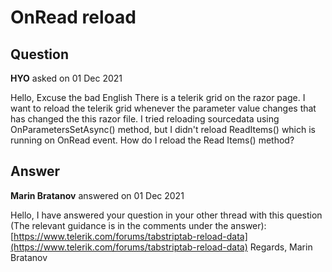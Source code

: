 # OnRead reload

## Question

**HYO** asked on 01 Dec 2021

Hello, Excuse the bad English There is a telerik grid on the razor page. I want to reload the telerik grid whenever the parameter value changes that has changed the this razor file. I tried reloading sourcedata using OnParametersSetAsync() method, but I didn't reload ReadItems() which is running on OnRead event. How do I reload the Read Items() method?

## Answer

**Marin Bratanov** answered on 01 Dec 2021

Hello, I have answered your question in your other thread with this question (The relevant guidance is in the comments under the answer): [https://www.telerik.com/forums/tabstriptab-reload-data](https://www.telerik.com/forums/tabstriptab-reload-data) Regards, Marin Bratanov
